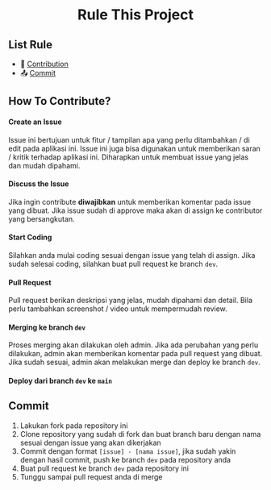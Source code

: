 <h1 align="center">
Rule This Project
</h1>

## List Rule
- 🤝 [Contribution](#how-to-contribute)
- 📤 [Commit](#commit)

## How To Contribute?

#### Create an Issue
Issue ini bertujuan untuk fitur / tampilan apa yang perlu ditambahkan / di edit pada aplikasi ini. Issue ini juga bisa digunakan untuk memberikan saran / kritik terhadap aplikasi ini. Diharapkan untuk membuat issue yang jelas dan mudah dipahami.

#### Discuss the Issue
Jika ingin contribute **diwajibkan** untuk memberikan komentar pada issue yang dibuat. Jika issue sudah di approve maka akan di assign ke contributor yang bersangkutan. 

#### Start Coding
Silahkan anda mulai coding sesuai dengan issue yang telah di assign. Jika sudah selesai coding, silahkan buat pull request ke branch `dev`.

#### Pull Request
Pull request berikan deskripsi yang jelas, mudah dipahami dan detail. Bila perlu tambahkan screenshot / video untuk mempermudah review.

#### Merging ke branch `dev`
Proses merging akan dilakukan oleh admin. Jika ada perubahan yang perlu dilakukan, admin akan memberikan komentar pada pull request yang dibuat. Jika sudah sesuai, admin akan melakukan merge dan deploy ke branch `dev`.

#### Deploy dari branch `dev` ke `main`

## Commit
1. Lakukan fork pada repository ini
2. Clone repository yang sudah di fork dan buat branch baru dengan nama sesuai dengan issue yang akan dikerjakan
3. Commit dengan format `[issue] - [nama issue]`, jika sudah yakin dengan hasil commit, push ke branch `dev` pada repository anda
4. Buat pull request ke branch `dev` pada repository ini
5. Tunggu sampai pull request anda di merge
